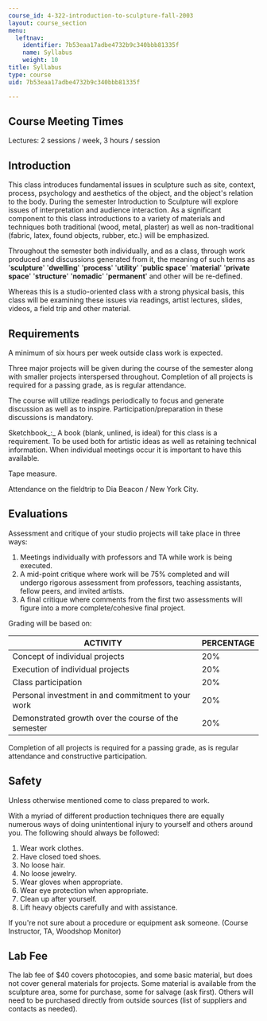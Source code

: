 ```yaml
---
course_id: 4-322-introduction-to-sculpture-fall-2003
layout: course_section
menu:
  leftnav:
    identifier: 7b53eaa17adbe4732b9c340bbb81335f
    name: Syllabus
    weight: 10
title: Syllabus
type: course
uid: 7b53eaa17adbe4732b9c340bbb81335f

---
```


Course Meeting Times
--------------------

Lectures: 2 sessions / week, 3 hours / session

Introduction
------------

This class introduces fundamental issues in sculpture such as site, context, process, psychology and aesthetics of the object, and the object's relation to the body. During the semester Introduction to Sculpture will explore issues of interpretation and audience interaction. As a significant component to this class introductions to a variety of materials and techniques both traditional (wood, metal, plaster) as well as non-traditional (fabric, latex, found objects, rubber, etc.) will be emphasized.

Throughout the semester both individually, and as a class, through work produced and discussions generated from it, the meaning of such terms as '**sculpture**' '**dwelling**' '**process**' '**utility**' '**public space**' '**material**' '**private space**' '**structure**' '**nomadic**' '**permanent**' and other will be re-defined.

Whereas this is a studio-oriented class with a strong physical basis, this class will be examining these issues via readings, artist lectures, slides, videos, a field trip and other material.

Requirements
------------

A minimum of six hours per week outside class work is expected.

Three major projects will be given during the course of the semester along with smaller projects interspersed throughout. Completion of all projects is required for a passing grade, as is regular attendance.

The course will utilize readings periodically to focus and generate discussion as well as to inspire. Participation/preparation in these discussions is mandatory.

Sketchbook_:_ A book (blank, unlined, is ideal) for this class is a requirement. To be used both for artistic ideas as well as retaining technical information. When individual meetings occur it is important to have this available.

Tape measure.

Attendance on the fieldtrip to Dia Beacon / New York City.

Evaluations
-----------

Assessment and critique of your studio projects will take place in three ways:

1.  Meetings individually with professors and TA while work is being executed.
2.  A mid-point critique where work will be 75% completed and will undergo rigorous assessment from professors, teaching assistants, fellow peers, and invited artists.
3.  A final critique where comments from the first two assessments will figure into a more complete/cohesive final project.

Grading will be based on:

| ACTIVITY | PERCENTAGE |
| --- | --- |
| Concept of individual projects | 20% |
| Execution of individual projects | 20% |
| Class participation | 20% |
| Personal investment in and commitment to your work | 20% |
| Demonstrated growth over the course of the semester | 20% 

Completion of all projects is required for a passing grade, as is regular attendance and constructive participation.

Safety
------

Unless otherwise mentioned come to class prepared to work.

With a myriad of different production techniques there are equally numerous ways of doing unintentional injury to yourself and others around you. The following should always be followed:

1.  Wear work clothes.
2.  Have closed toed shoes.
3.  No loose hair.
4.  No loose jewelry.
5.  Wear gloves when appropriate.
6.  Wear eye protection when appropriate.
7.  Clean up after yourself.
8.  Lift heavy objects carefully and with assistance.

If you're not sure about a procedure or equipment ask someone. (Course Instructor, TA, Woodshop Monitor)

Lab Fee
-------

The lab fee of $40 covers photocopies, and some basic material, but does not cover general materials for projects. Some material is available from the sculpture area, some for purchase, some for salvage (ask first). Others will need to be purchased directly from outside sources (list of suppliers and contacts as needed).